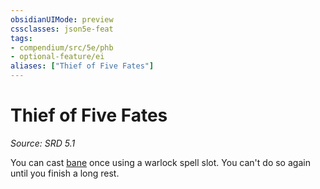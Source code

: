 ```yaml
---
obsidianUIMode: preview
cssclasses: json5e-feat
tags:
- compendium/src/5e/phb
- optional-feature/ei
aliases: ["Thief of Five Fates"]
---
```

# Thief of Five Fates
*Source: SRD 5.1*  

You can cast [bane](compendium/spells/bane.md) once using a warlock spell slot. You can't do so again until you finish a long rest.